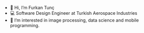 - 👋 Hi, I’m Furkan Tunç
- 💻 Software Design Engineer at Turkish Aerospace Industries
- 👀 I’m interested in image processing, data science and mobile programming.
